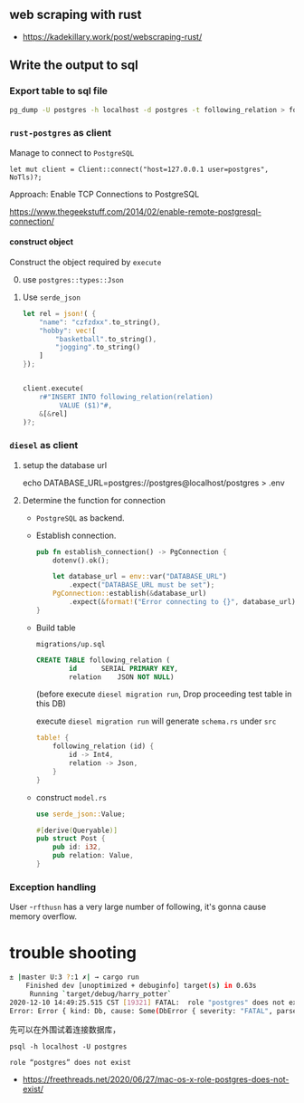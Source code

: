 ## web scraping with rust
* https://kadekillary.work/post/webscraping-rust/
## Write the output to sql
### Export table to sql file
```sh
pg_dump -U postgres -h localhost -d postgres -t following_relation > following_relation.sql
```

### `rust-postgres` as client

Manage to connect to `PostgreSQL`
```
let mut client = Client::connect("host=127.0.0.1 user=postgres", NoTls)?;
```
Approach: Enable TCP Connections to PostgreSQL

https://www.thegeekstuff.com/2014/02/enable-remote-postgresql-connection/


#### construct object
Construct the object required by `execute`

0. use `postgres::types::Json`

1. Use `serde_json`
    ```rust
    let rel = json!( {
        "name": "czfzdxx".to_string(),
        "hobby": vec![
            "basketball".to_string(),
            "jogging".to_string()
        ]
    });


    client.execute(
        r#"INSERT INTO following_relation(relation)
             VALUE ($1)"#,
        &[&rel]
    )?;
    ```

### `diesel` as client
1. setup the database url

    echo DATABASE_URL=postgres://postgres@localhost/postgres > .env

2. Determine the function for connection 
  
   * `PostgreSQL` as backend.

   *  Establish connection. 

        ```rust
        pub fn establish_connection() -> PgConnection {
            dotenv().ok();

            let database_url = env::var("DATABASE_URL")
                .expect("DATABASE_URL must be set");
            PgConnection::establish(&database_url)
                .expect(&format!("Error connecting to {}", database_url))
        }
        ```
   * Build table 

        `migrations/up.sql`
        ```sql
        CREATE TABLE following_relation (
                id      SERIAL PRIMARY KEY,
                relation    JSON NOT NULL)
        ```

        (before execute `diesel migration run`, Drop proceeding test table in this DB)
        
        execute `diesel migration run` will generate `schema.rs` under `src`
        ```rs
        table! {
            following_relation (id) {
                id -> Int4,
                relation -> Json,
            }
        }
        ```
    * construct `model.rs`

        ```rs
        use serde_json::Value;

        #[derive(Queryable)]
        pub struct Post {
            pub id: i32,
            pub relation: Value,
        }

        ```

### Exception handling
User -`rfthusn` has a very large number of following, it's gonna cause memory overflow.

# trouble shooting

```sh
± |master U:3 ?:1 ✗| → cargo run
    Finished dev [unoptimized + debuginfo] target(s) in 0.63s
     Running `target/debug/harry_potter`
2020-12-10 14:49:25.515 CST [19321] FATAL:  role "postgres" does not exist
Error: Error { kind: Db, cause: Some(DbError { severity: "FATAL", parsed_severity: Some(Fatal), code: SqlState("28000"), message: "role \"postgres\" does not exist", detail: None, hint: None, position: None, where_: None, schema: None, table: None, column: None, datatype: None, constraint: None, file: Some("miscinit.c"), line: Some(607), routine: Some("InitializeSessionUserId") }) }
```
先可以在外围试着连接数据库，
```
psql -h localhost -U postgres

role “postgres” does not exist
```
* https://freethreads.net/2020/06/27/mac-os-x-role-postgres-does-not-exist/
